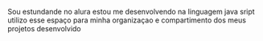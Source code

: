 Sou estundande no alura
estou me desenvolvendo na linguagem java sript
utilizo esse espaço para minha organizaçao e compartimento dos meus projetos desenvolvido
